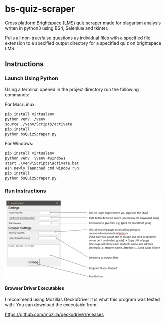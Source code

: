 # bs-quiz-scraper

Cross platform Brightspace (LMS) quiz scraper made for plagarism analysis writen in python3 using BS4, Selenium and tkinter.

Pulls all non-true/false questions as individual files with a specified file extension to a specified output directory for a specified quiz on brightspace LMS.

## Instructions

### Launch Using Python

Using a terminal opened in the project directory run the following commands:

For Mac/Linux:

```
pip install virtualenv
python venv ./venv
source ./venv/Scripts/activate
pip install
python bsQuizScraper.py
```

For Windows:

```
pip install virtualenv
python venv .\venv #windows
start .\venv\Scripts\activate.bat
#In newly launched cmd window run:
pip install
python bsQuizScraper.py
```

### Run Instructions

![Interface Explanation](./docs/InterfaceExplanation.PNG)

#### Browser Driver Executables

I recommend using Mozillas GeckoDriver it is what this program was tested with. You can download the executable from:

https://github.com/mozilla/geckodriver/releases
